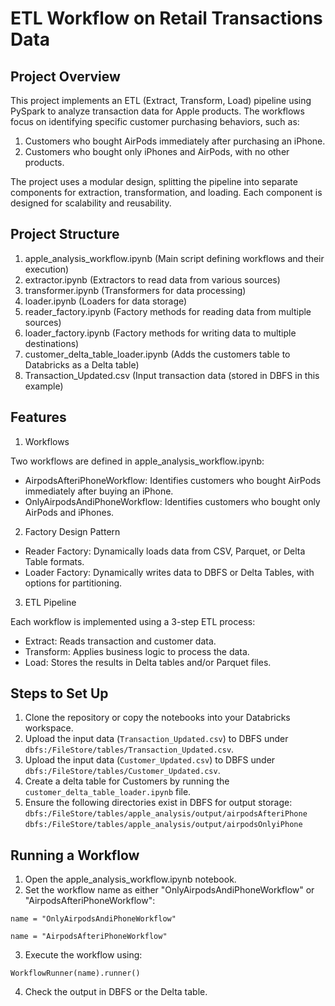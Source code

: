 # ETL Workflow on Retail Transactions Data


## Project Overview
This project implements an ETL (Extract, Transform, Load) pipeline using PySpark to analyze transaction data for Apple products. The workflows focus on identifying specific customer purchasing behaviors, such as:

1. Customers who bought AirPods immediately after purchasing an iPhone.
2. Customers who bought only iPhones and AirPods, with no other products.

The project uses a modular design, splitting the pipeline into separate components for extraction, transformation, and loading. Each component is designed for scalability and reusability.


## Project Structure
1. apple_analysis_workflow.ipynb       (Main script defining workflows and their execution)
2. extractor.ipynb                    (Extractors to read data from various sources)
3. transformer.ipynb                  (Transformers for data processing)
4. loader.ipynb                       (Loaders for data storage)
5. reader_factory.ipynb               (Factory methods for reading data from multiple sources)
6. loader_factory.ipynb               (Factory methods for writing data to multiple destinations)
7. customer_delta_table_loader.ipynb  (Adds the customers table to Databricks as a Delta table)
8. Transaction_Updated.csv            (Input transaction data (stored in DBFS in this example)


## Features
1. Workflows

Two workflows are defined in apple_analysis_workflow.ipynb:
* AirpodsAfteriPhoneWorkflow: Identifies customers who bought AirPods immediately after buying an iPhone.
* OnlyAirpodsAndiPhoneWorkflow: Identifies customers who bought only AirPods and iPhones.

2. Factory Design Pattern
* Reader Factory: Dynamically loads data from CSV, Parquet, or Delta Table formats.
* Loader Factory: Dynamically writes data to DBFS or Delta Tables, with options for partitioning.

3. ETL Pipeline

Each workflow is implemented using a 3-step ETL process:
* Extract: Reads transaction and customer data.
* Transform: Applies business logic to process the data.
* Load: Stores the results in Delta tables and/or Parquet files.

## Steps to Set Up
1. Clone the repository or copy the notebooks into your Databricks workspace.
2. Upload the input data (`Transaction_Updated.csv`) to DBFS under `dbfs:/FileStore/tables/Transaction_Updated.csv`.
3. Upload the input data (`Customer_Updated.csv`) to DBFS under `dbfs:/FileStore/tables/Customer_Updated.csv`.
4. Create a delta table for Customers by running the `customer_delta_table_loader.ipynb` file.
5. Ensure the following directories exist in DBFS for output storage:
   `dbfs:/FileStore/tables/apple_analysis/output/airpodsAfteriPhone`
   `dbfs:/FileStore/tables/apple_analysis/output/airpodsOnlyiPhone`


## Running a Workflow
1. Open the apple_analysis_workflow.ipynb notebook.
2. Set the workflow name as either "OnlyAirpodsAndiPhoneWorkflow" or "AirpodsAfteriPhoneWorkflow":  
  ```
  name = "OnlyAirpodsAndiPhoneWorkflow"
  ```
  ```
  name = "AirpodsAfteriPhoneWorkflow"
  ```
3. Execute the workflow using:
  ```
  WorkflowRunner(name).runner()
  ```
4. Check the output in DBFS or the Delta table.
